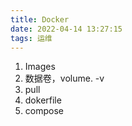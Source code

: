 ```yaml
---
title: Docker
date: 2022-04-14 13:27:15
tags: 运维
---
```


1. Images
2. 数据卷，volume. -v
3. pull
4. dokerfile
5. compose
